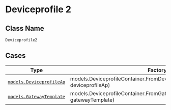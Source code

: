
# Deviceprofile 2

## Class Name

`Deviceprofile2`

## Cases

| Type | Factory Method |
|  --- | --- |
| [`models.DeviceprofileAp`](../../../doc/models/deviceprofile-ap.md) | models.DeviceprofileContainer.FromDeviceprofileAp(models.DeviceprofileAp deviceprofileAp) |
| [`models.GatewayTemplate`](../../../doc/models/gateway-template.md) | models.DeviceprofileContainer.FromGatewayTemplate(models.GatewayTemplate gatewayTemplate) |

